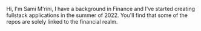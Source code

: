Hi, I'm Sami M'rini, I have a background in Finance and I've started creating fullstack applications in the summer of 2022. You'll find that some of the repos are solely linked to the financial realm.
